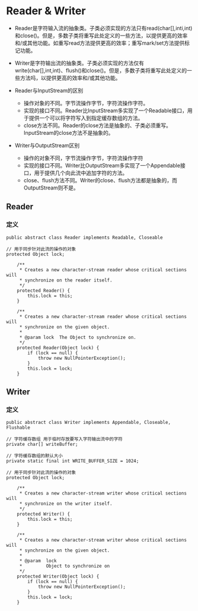 # Reader & Writer
- Reader是字符输入流的抽象类。子类必须实现的方法只有read(char[],inti,int)和close()。但是，多数子类将重写此处定义的一些方法，以提供更高的效率和/或其他功能。如重写read方法提供更高的效率；重写mark/set方法提供标记功能。
- Writer是字符输出流的抽象类。子类必须实现的方法仅有 write(char[],int,int)、flush()和close()。但是，多数子类将重写此处定义的一些方法吗，以提供更高的效率和/或其他功能。
- Reader与InputStream的区别
    - 操作对象的不同。字节流操作字节，字符流操作字符。
    - 实现的接口不同。Reader比InputStream多实现了一个Readable接口，用于提供一个可以将字符写入到指定缓存数组的方法。
    - close方法不同。Reader的close方法是抽象的、子类必须重写。InputStream的close方法不是抽象的。

- Writer与OutputStream区别
    - 操作的对象不同，字节流操作字节，字符流操作字符
    - 实现的接口不同。Writer比OutputStream多实现了一个Appendable接口，用于提供几个向此流中追加字符的方法。
    - close、flush方法不同。Writer的close、flush方法都是抽象的，而OutputStream则不是。

## Reader
### 定义
```
public abstract class Reader implements Readable, Closeable

// 用于同步针对此流的操作的对象
protected Object lock;

    /**
     * Creates a new character-stream reader whose critical sections will
     * synchronize on the reader itself.
     */
    protected Reader() {
        this.lock = this;
    }

    /**
     * Creates a new character-stream reader whose critical sections will
     * synchronize on the given object.
     *
     * @param lock  The Object to synchronize on.
     */
    protected Reader(Object lock) {
        if (lock == null) {
            throw new NullPointerException();
        }
        this.lock = lock;
    }
```

## Writer
### 定义
```
public abstract class Writer implements Appendable, Closeable, Flushable

// 字符缓存数组 用于临时存放要写入字符输出流中的字符
private char[] writeBuffer;

// 字符缓存数组的默认大小
private static final int WRITE_BUFFER_SIZE = 1024;

// 用于同步针对此流的操作的对象
protected Object lock;

    /**
     * Creates a new character-stream writer whose critical sections will
     * synchronize on the writer itself.
     */
    protected Writer() {
        this.lock = this;
    }

    /**
     * Creates a new character-stream writer whose critical sections will
     * synchronize on the given object.
     *
     * @param  lock
     *         Object to synchronize on
     */
    protected Writer(Object lock) {
        if (lock == null) {
            throw new NullPointerException();
        }
        this.lock = lock;
    }

```

